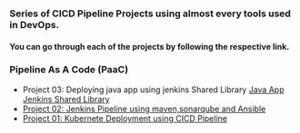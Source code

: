 ### Series of CICD Pipeline Projects using almost every tools used in DevOps.

#### You can go through each of the projects by following the respective link.

### Pipeline As A Code (PaaC)

- Project 03: Deploying java app using jenkins Shared Library
       [Java App](https://github.com/saeedalig/java_app.git)
       [Jenkins Shared Library](https://github.com/saeedalig/jenkins_shared_lib.git)
- [Project 02: Jenkins Pipeline using maven,sonarqube and Ansible](https://github.com/saeedalig/Jenkins-Pipeline-using-maven-sonarqube-and-ansible.git)
- [Project 01: Kubernete Deployment using CICD Pipeline](https://github.com/saeedalig/Kubernetes-Deployment-using-CICD-Pipeline.git)
